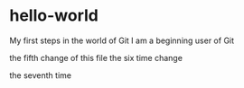 # hello-world
My first steps in the world of Git
I am a beginning user of Git

the fifth change of this file
the six time change

the seventh time
